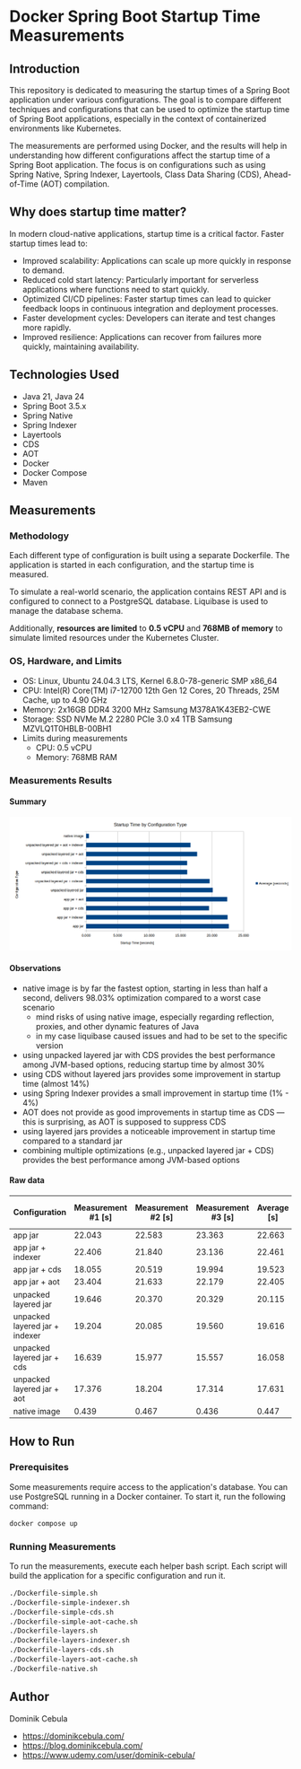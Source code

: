 # Docker Spring Boot Startup Time Measurements

## Introduction

This repository is dedicated to measuring the startup times of a Spring Boot application under various configurations.
The goal is to compare different techniques and configurations that can be used to optimize the startup time of Spring
Boot applications, especially in the context of containerized environments like Kubernetes.

The measurements are performed using Docker, and the results will help in understanding how different configurations
affect the startup time of a Spring Boot application. The focus is on configurations such as using Spring Native, Spring
Indexer, Layertools, Class Data Sharing (CDS), Ahead-of-Time (AOT) compilation.

## Why does startup time matter?

In modern cloud-native applications, startup time is a critical factor. Faster startup times lead to:

- Improved scalability: Applications can scale up more quickly in response to demand.
- Reduced cold start latency: Particularly important for serverless applications where functions need to start quickly.
- Optimized CI/CD pipelines: Faster startup times can lead to quicker feedback loops in continuous integration and
  deployment processes.
- Faster development cycles: Developers can iterate and test changes more rapidly.
- Improved resilience: Applications can recover from failures more quickly, maintaining availability.

## Technologies Used

- Java 21, Java 24
- Spring Boot 3.5.x
- Spring Native
- Spring Indexer
- Layertools
- CDS
- AOT
- Docker
- Docker Compose
- Maven

## Measurements

### Methodology

Each different type of configuration is built using a separate Dockerfile. The application is started in each
configuration, and the startup time is measured.

To simulate a real-world scenario, the application contains REST API and is configured to connect to a PostgreSQL
database. Liquibase is used to manage the database schema.

Additionally, **resources are limited** to **0.5 vCPU** and **768MB of memory** to simulate limited resources under the
Kubernetes Cluster.

### OS, Hardware, and Limits

- OS: Linux, Ubuntu 24.04.3 LTS, Kernel 6.8.0-78-generic SMP x86_64
- CPU: Intel(R) Core(TM) i7-12700 12th Gen 12 Cores, 20 Threads, 25M Cache, up to 4.90 GHz
- Memory: 2x16GB DDR4 3200 MHz Samsung M378A1K43EB2-CWE
- Storage: SSD NVMe M.2 2280 PCIe 3.0 x4 1TB Samsung MZVLQ1T0HBLB-00BH1
- Limits during measurements
    - CPU: 0.5 vCPU
    - Memory: 768MB RAM

### Measurements Results

#### Summary

![measurements.png](measurements.png)

#### Observations

- native image is by far the fastest option, starting in less than half a second, delivers 98.03% optimization compared
  to a worst case scenario
    - mind risks of using native image, especially regarding reflection, proxies, and other dynamic features of Java
    - in my case liquibase caused issues and had to be set to the specific version
- using unpacked layered jar with CDS provides the best performance among JVM-based options, reducing startup time by
  almost 30%
- using CDS without layered jars provides some improvement in startup time (almost 14%)
- using Spring Indexer provides a small improvement in startup time (1% - 4%)
- AOT does not provide as good improvements in startup time as CDS — this is surprising, as AOT is supposed to suppress
  CDS
- using layered jars provides a noticeable improvement in startup time compared to a standard jar
- combining multiple optimizations (e.g., unpacked layered jar + CDS) provides the best performance among
  JVM-based options

#### Raw data

| Configuration                  | Measurement #1 [s] | Measurement #2 [s] | Measurement #3 [s] | Average [s] | % Relative to Base | Optimization vs Base |
|--------------------------------|--------------------|--------------------|--------------------|-------------|--------------------|----------------------|
| app jar                        | 22.043             | 22.583             | 23.363             | 22.663      | 100.00%            | 0.00%                |
| app jar + indexer              | 22.406             | 21.840             | 23.136             | 22.461      | 99.11%             | 0.89%                |
| app jar + cds                  | 18.055             | 20.519             | 19.994             | 19.523      | 86.14%             | 13.86%               |
| app jar + aot                  | 23.404             | 21.633             | 22.179             | 22.405      | 98.86%             | 1.14%                |
| unpacked layered jar           | 19.646             | 20.370             | 20.329             | 20.115      | 88.76%             | 11.24%               |
| unpacked layered jar + indexer | 19.204             | 20.085             | 19.560             | 19.616      | 86.56%             | 13.44%               |
| unpacked layered jar + cds     | 16.639             | 15.977             | 15.557             | 16.058      | 70.85%             | 29.15%               |
| unpacked layered jar + aot     | 17.376             | 18.204             | 17.314             | 17.631      | 77.80%             | 22.20%               |
| native image                   | 0.439              | 0.467              | 0.436              | 0.447       | 1.97%              | 98.03%               |

## How to Run

### Prerequisites

Some measurements require access to the application's database. You can use PostgreSQL running in a Docker container. To
start it, run the following command:

```bash
docker compose up
```

### Running Measurements

To run the measurements, execute each helper bash script. Each script will build the application for a specific
configuration and run it.

```bash
./Dockerfile-simple.sh
./Dockerfile-simple-indexer.sh
./Dockerfile-simple-cds.sh
./Dockerfile-simple-aot-cache.sh
./Dockerfile-layers.sh
./Dockerfile-layers-indexer.sh
./Dockerfile-layers-cds.sh
./Dockerfile-layers-aot-cache.sh
./Dockerfile-native.sh
```

## Author

Dominik Cebula

- https://dominikcebula.com/
- https://blog.dominikcebula.com/
- https://www.udemy.com/user/dominik-cebula/
